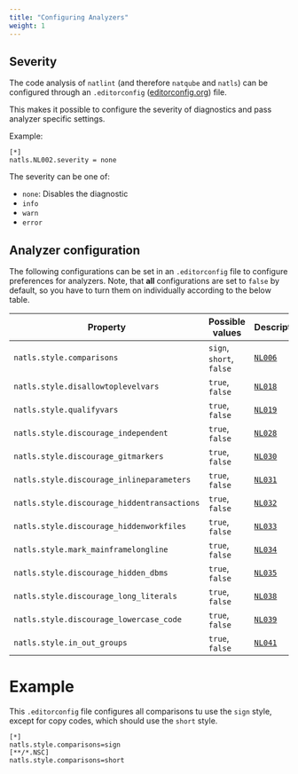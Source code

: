 ```yaml
---
title: "Configuring Analyzers"
weight: 1
---
```


## Severity

The code analysis of `natlint` (and therefore `natqube` and `natls`) can be configured through an `.editorconfig` ([editorconfig.org](https://editorconfig.org/)) file.

This makes it possible to configure the severity of diagnostics and pass analyzer specific settings.

Example:

```editorconfig
[*]
natls.NL002.severity = none
```

The severity can be one of:

- `none`: Disables the diagnostic
- `info`
- `warn`
- `error`

## Analyzer configuration

The following configurations can be set in an `.editorconfig` file to configure preferences for analyzers. Note, that **all** configurations are set to `false` by default, so you have to turn them on individually according to the below table.

| Property                                      | Possible values | Description |
|-----------------------------------------------| --- | --- |
| `natls.style.comparisons`                     | `sign`, `short`, `false` | [`NL006`](../tools/ruletranslator/src/main/resources/rules/NL006)|
| `natls.style.disallowtoplevelvars`            | `true`, `false` | [`NL018`](../tools/ruletranslator/src/main/resources/rules/NL018)|
| `natls.style.qualifyvars`                     | `true`, `false` | [`NL019`](../tools/ruletranslator/src/main/resources/rules/NL019)|
| `natls.style.discourage_independent`          | `true`, `false` | [`NL028`](../tools/ruletranslator/src/main/resources/rules/NL028)|
| `natls.style.discourage_gitmarkers`           | `true`, `false` | [`NL030`](../tools/ruletranslator/src/main/resources/rules/NL030)|
| `natls.style.discourage_inlineparameters`     | `true`, `false` | [`NL031`](../tools/ruletranslator/src/main/resources/rules/NL031)|
| `natls.style.discourage_hiddentransactions`   | `true`, `false` | [`NL032`](../tools/ruletranslator/src/main/resources/rules/NL032)|
| `natls.style.discourage_hiddenworkfiles`      | `true`, `false` | [`NL033`](../tools/ruletranslator/src/main/resources/rules/NL033)|
| `natls.style.mark_mainframelongline`          | `true`, `false` | [`NL034`](../tools/ruletranslator/src/main/resources/rules/NL034)|
| `natls.style.discourage_hidden_dbms`          | `true`, `false` | [`NL035`](../tools/ruletranslator/src/main/resources/rules/NL035)|
| `natls.style.discourage_long_literals`        | `true`, `false` | [`NL038`](../tools/ruletranslator/src/main/resources/rules/NL038)|
| `natls.style.discourage_lowercase_code`       | `true`, `false` | [`NL039`](../tools/ruletranslator/src/main/resources/rules/NL039)|
| `natls.style.in_out_groups`                   | `true`, `false` | [`NL041`](../tools/ruletranslator/src/main/resources/rules/NL041)|

# Example

This `.editorconfig` file configures all comparisons tu use the `sign` style, except for copy codes, which should use the `short` style.

```editorconfig
[*]
natls.style.comparisons=sign
[**/*.NSC]
natls.style.comparisons=short
```
